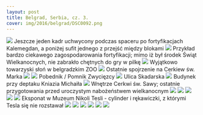 ```yaml
---
layout: post
title: Belgrad, Serbia, cz. 3.
cover: img/2016/belgrad/DSC0092.png
---
```

<img src="/img/2016/belgrad/DSC0092.png">
Jeszcze jeden kadr uchwycony podczas spaceru po fortyfikacjach Kalemegdan, a poniżej sufit jednego z przejść między blokami
<img src="/img/2016/belgrad/DSC0051.png">
Przykład bardzo ciekawego zagospodarowania fortyfikacji; mimo iż był środek Świąt Wielkanocnych, nie zabrakło chętnych do gry w pilkę
<img src="/img/2016/belgrad/DSC0105.png">
Wyjątkowo towarzyski słoń w belgradzkim ZOO
<img src="/img/2016/belgrad/DSC0224.png">
Ostatnie spojrzenie na Cerkiew św. Marka
<img src="/img/2016/belgrad/DSC0012.png">
<img src="/img/2016/belgrad/DSC0115.png">
Pobednik / Pomnik Zwycięzcy
<img src="/img/2016/belgrad/DSC0072.png">
Ulica Skadarska
<img src="/img/2016/belgrad/DSC0170.png">
Budynek przy deptaku Kniazia Michaiła
<img src="/img/2016/belgrad/DSC0059.png">
Wnętrze Cerkwi św. Sawy; ostatnie przygotowania przed uroczystym nabożeństwem wielkanocnym
<img src="/img/2016/belgrad/DSC0148.png">
<img src="/img/2016/belgrad/DSC0248.png">
<img src="/img/2016/belgrad/DSC0064.png">
<img src="/img/2016/belgrad/DSC0036.png">
<img src="/img/2016/belgrad/DSC0149.png">
Eksponat w Muzeum Nikoli Tesli - cylinder i rękawiczki, z którymi Tesla się nie rozstawał
<img src="/img/2016/belgrad/DSC0025.png">
<img src="/img/2016/belgrad/DSC0254.png">
<img src="/img/2016/belgrad/DSC0046.png">
<img src="/img/2016/belgrad/DSC0006.png">
<img src="/img/2016/belgrad/DSC0123.png">
<img src="/img/2016/belgrad/DSC0095.png">

<div class="fb-comments" data-href="http://emilkape.github.io/Belgrad3-2016" data-numposts="5" data-width="100%"></div>

